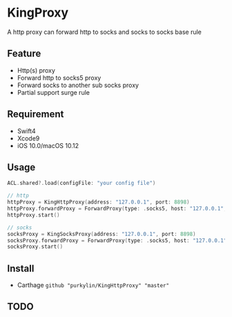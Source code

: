 # KingProxy
A http proxy can forward http to socks and socks to socks base rule
## Feature
* Http(s) proxy
* Forward http to socks5 proxy
* Forward socks to another sub socks proxy
* Partial support surge rule
## Requirement
* Swift4
* Xcode9
* iOS 10.0/macOS 10.12
## Usage
```swift
ACL.shared?.load(configFile: "your config file")

// http
httpProxy = KingHttpProxy(address: "127.0.0.1", port: 8898)
httpProxy.forwardProxy = ForwardProxy(type: .socks5, host: "127.0.0.1", port: 8899)
httpProxy.start()

// socks
socksProxy = KingSocksProxy(address: "127.0.0.1", port: 8898)
socksProxy.forwardProxy = ForwardProxy(type: .socks5, host: "127.0.0.1", port: 8899)
socksProxy.start()
```
## Install
* Carthage
`github "purkylin/KingHttpProxy" "master"`
## TODO

